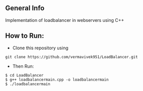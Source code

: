 ## General Info
Implementation of loadbalancer in webservers using C++



## How to Run:
* Clone this repository using 
```
git clone https://github.com/vermavivek951/LoadBalancer.git
```
* Then Run: 
```
$ cd LoadBalancer
$ g++ loadbalancermain.cpp -o loadbalancermain
$ ./loadbalancermain
```
